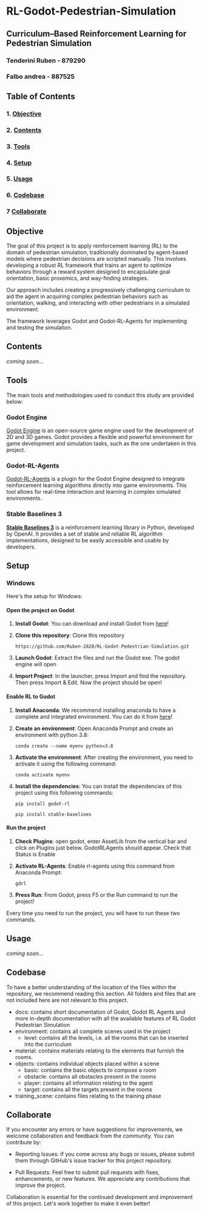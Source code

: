 # RL-Godot-Pedestrian-Simulation

## Curriculum–Based Reinforcement Learning for Pedestrian Simulation

### Tenderini Ruben - 879290
### Falbo andrea - 887525

## Table of Contents

### 1. [Objective](#objective)
### 2. [Contents](#contents)
### 3. [Tools](#tools)
### 4. [Setup](#setup)
### 5. [Usage](#usage)
### 6. [Codebase](#codebase)
### 7  [Collaborate](#collaborate)

## Objective

The goal of this project is to apply reinforcement learning (RL) to the domain of pedestrian simulation, traditionally 
dominated by agent-based models where pedestrian decisions are scripted manually. 
This involves developing a robust RL framework that trains an agent to optimize behaviors through a reward system 
designed to encapsulate goal orientation, basic proxemics, and way-finding strategies. 

Our approach includes creating a progressively challenging curriculum to aid the agent in acquiring complex pedestrian 
behaviors such as orientation, walking, and interacting with other pedestrians in a simulated environment. 

The framework leverages Godot and Godot-RL-Agents for implementing and testing the simulation.

## Contents

_coming soon..._

## Tools

The main tools and methodologies used to conduct this study are provided below:

### Godot Engine
[Godot Engine](https://godotengine.org/) is an open-source game engine used for the development of 2D and 3D games. Godot provides a flexible and powerful environment for game development and simulation tasks, such as the one undertaken in this project.

### Godot-RL-Agents
[Godot-RL-Agents](https://github.com/edbeeching/godot_rl_agents) is a plugin for the Godot Engine designed to integrate reinforcement learning algorithms directly into game environments. This tool allows for real-time interaction and learning in complex simulated environments.

### Stable Baselines 3

[**Stable Baselines 3**](https://github.com/DLR-RM/stable-baselines3) is a reinforcement learning library in Python, 
developed by OpenAI.
It provides a set of stable and reliable RL algorithm implementations, designed to be easily
accessible and usable by developers. 

## Setup

### Windows

Here's the setup for Windows:

#### Open the project on Godot
1. **Install Godot**: You can download and install Godot from [here](https://godotengine.org/download/windows/)!

2. **Clone this repository**: Clone this repository 
    ```
    https://github.com/Ruben-2828/RL-Godot-Pedestrian-Simulation.git
    ```
3. **Launch Godot**: Extract the files and run the Godot exe. The godot engine will open

4. **Import Project**: In the launcher, press Import and find the repository. Then press Import & Edit. 
Now the project should be open!

#### Enable RL to Godot

1. **Install Anaconda**: We recommend installing anaconda to have a complete and integrated environment. You can do it 
from [here](https://www.anaconda.com/download)!

2. **Create an environment**: Open Anaconda Prompt and create an environment with python 3.8:
    ```
    conda create --name myenv python=3.8
    ```
3. **Activate the environment**: After creating the environment, you need to activate it using the following command:
    ```
    conda activate myenv
    ```
4. **Install the dependencies**: You can install the dependencies of this project using this following commands:
    ```
    pip install godot-rl
    ```
    ```
    pip install stable-baselines
    ```
#### Run the project
1. **Check Plugins**: open godot, enter AssetLib from the vertical bar and click on Plugins just below. 
GodotRLAgents should appear. Check that Status is Enable

2. **Activate RL-Agents**: Enable rl-agents using this command from Anaconda Prompt:
    ```
    gdrl
    ```
3. **Press Run**: From Godot, press F5 or the Run command to run the project!

Every time you need to run the project, you will have to run these two commands.

## Usage

_coming soon..._

## Codebase
To have a better understanding of the location of the files within the repository, we recommend reading this section.
All folders and files that are not included here are not relevant to this project.

* docs: contains short documentation of Godot, Godot RL Agents and more in-depth documentation with all the available 
features of RL Godot Pedestrian Simulation
* environment: contains all complete scenes used in the project
  * level: contains all the levels, i.e. all the rooms that can be inserted into the curriculum
* material: contains materials relating to the elements that furnish the rooms.
* objects: contains individual objects placed within a scene
  * basic: contains the basic objects to compose a room
  * obstacle: contains all obstacles present in the rooms
  * player: contains all information relating to the agent
  * target: contains all the targets present in the rooms
* training_scene: contains files relating to the training phase 

## Collaborate

If you encounter any errors or have suggestions for improvements, we welcome collaboration and feedback from the 
community. You can contribute by:

* Reporting Issues: If you come across any bugs or issues, please submit them through GitHub's issue tracker for this project repository.

* Pull Requests: Feel free to submit pull requests with fixes, enhancements, or new features. We appreciate any contributions that improve the project.

Collaboration is essential for the continued development and improvement of this project. Let's work together to make it even better!
